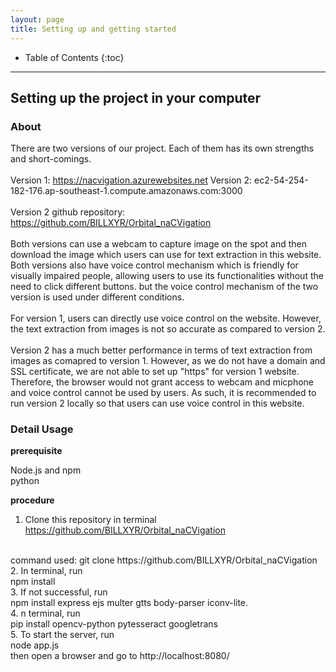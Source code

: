 ```yaml
---
layout: page
title: Setting up and getting started
---
```


* Table of Contents
{:toc}


--------------------------------------------------------------------------------------------------------------------

## Setting up the project in your computer

### About

There are two versions of our project. Each of them has its own strengths and short-comings.
<br>
<br>
Version 1: https://nacvigation.azurewebsites.net
Version 2: ec2-54-254-182-176.ap-southeast-1.compute.amazonaws.com:3000
<br>
<br>
Version 2 github repository: https://github.com/BILLXYR/Orbital_naCVigation
<br>
<br>
Both versions can use a webcam to capture image on the spot and then download the image which users can use for text extraction in this website. Both versions also have voice control mechanism which is friendly for visually impaired people, allowing users to use its functionalities without the need to click different buttons. but the voice control mechanism of the two version is used under different conditions.
<br>
<br>
For version 1, users can directly use voice control on the website. However, the text extraction from images is not so accurate as compared to version 2.
<br>
<br>
Version 2 has a much better performance in terms of text extraction from images as comapred to version 1. However, as we do not have a domain and SSL certificate, we are not able to set up "https" for version 1 website. Therefore, the browser would not grant access to webcam and micphone and voice control cannot be used by users. As such, it is recommended to run version 2 locally so that users can use voice control in this website.

### Detail Usage

**prerequisite**

Node.js and npm
<br>
python

**procedure**

1. Clone this repository in terminal https://github.com/BILLXYR/Orbital_naCVigation
<br>
   command used: git clone https://github.com/BILLXYR/Orbital_naCVigation
<br>   
2. In terminal, run
<br>
npm install
<br>
3. If not successful, run
<br>
npm install express ejs multer gtts body-parser iconv-lite.
<br>
4. n terminal, run
<br>
pip install opencv-python pytesseract googletrans
<br>
5. To start the server, run
<br>
node app.js
<br>
then open a browser and go to http://localhost:8080/
